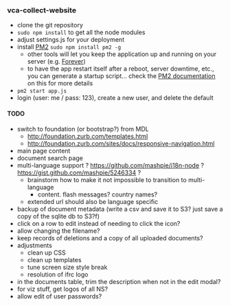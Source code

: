 ### vca-collect-website

- clone the git repository
- `sudo npm install` to get all the node modules
- adjust settings.js for your deployment
- install [PM2](https://github.com/Unitech/pm2) `sudo npm install pm2 -g`
  - other tools will let you keep the application up and running on your server (e.g. [Forever](https://github.com/foreverjs/forever))
  - to have the app restart itself after a reboot, server downtime, etc., you can generate a startup script... check the [PM2 documentation](https://github.com/Unitech/pm2#startup-script-generation) on this for more details
- `pm2 start app.js`
- login (user: me / pass: 123), create a new user, and delete the default

#### TODO
- switch to foundation (or bootstrap?) from MDL
  - http://foundation.zurb.com/templates.html
  - http://foundation.zurb.com/sites/docs/responsive-navigation.html
- main page content
- document search page
- multi-language support ? https://github.com/mashpie/i18n-node ? https://gist.github.com/mashpie/5246334 ?
  - brainstorm how to make it not impossible to transition to multi-language
    - content. flash messages? country names?
  - extended url should also be language specific
- backup of document metadata (write a csv and save it to S3? just save a copy of the sqlite db to S3?f)
- click on a row to edit instead of needing to click the icon?
- allow changing the filename?
- keep records of deletions and a copy of all uploaded documents?
- adjustments
  - clean up CSS
  - clean up templates
  - tune screen size style break
  - resolution of ifrc logo
- in the documents table, trim the description when not in the edit modal?
- for viz stuff, get logos of all NS?
- allow edit of user passwords?
